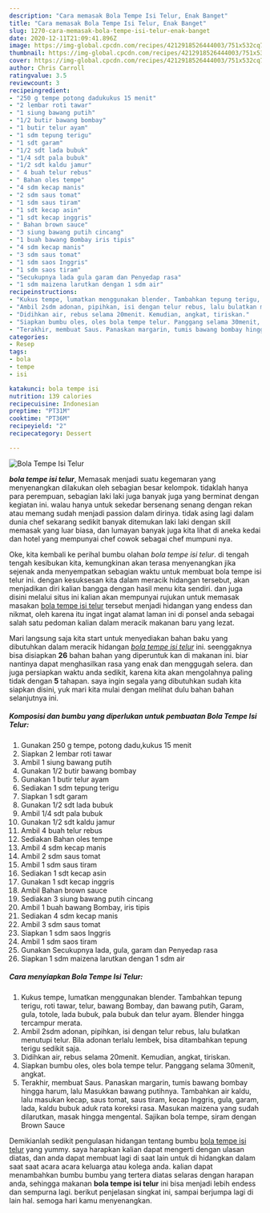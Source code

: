 ```yaml
---
description: "Cara memasak Bola Tempe Isi Telur, Enak Banget"
title: "Cara memasak Bola Tempe Isi Telur, Enak Banget"
slug: 1270-cara-memasak-bola-tempe-isi-telur-enak-banget
date: 2020-12-11T21:09:41.896Z
image: https://img-global.cpcdn.com/recipes/4212918526444003/751x532cq70/bola-tempe-isi-telur-foto-resep-utama.jpg
thumbnail: https://img-global.cpcdn.com/recipes/4212918526444003/751x532cq70/bola-tempe-isi-telur-foto-resep-utama.jpg
cover: https://img-global.cpcdn.com/recipes/4212918526444003/751x532cq70/bola-tempe-isi-telur-foto-resep-utama.jpg
author: Chris Carroll
ratingvalue: 3.5
reviewcount: 3
recipeingredient:
- "250 g tempe potong dadukukus 15 menit"
- "2 lembar roti tawar"
- "1 siung bawang putih"
- "1/2 butir bawang bombay"
- "1 butir telur ayam"
- "1 sdm tepung terigu"
- "1 sdt garam"
- "1/2 sdt lada bubuk"
- "1/4 sdt pala bubuk"
- "1/2 sdt kaldu jamur"
- " 4 buah telur rebus"
- " Bahan oles tempe"
- "4 sdm kecap manis"
- "2 sdm saus tomat"
- "1 sdm saus tiram"
- "1 sdt kecap asin"
- "1 sdt kecap inggris"
- " Bahan brown sauce"
- "3 siung bawang putih cincang"
- "1 buah bawang Bombay iris tipis"
- "4 sdm kecap manis"
- "3 sdm saus tomat"
- "1 sdm saos Inggris"
- "1 sdm saos tiram"
- "Secukupnya lada gula garam dan Penyedap rasa"
- "1 sdm maizena larutkan dengan 1 sdm air"
recipeinstructions:
- "Kukus tempe, lumatkan menggunakan blender. Tambahkan tepung terigu, roti tawar, telur, bawang Bombay, dan bawang putih, Garam, gula, totole, lada bubuk, pala bubuk dan telur ayam. Blender hingga tercampur merata."
- "Ambil 2sdm adonan, pipihkan, isi dengan telur rebus, lalu bulatkan menutupi telur. Bila adonan terlalu lembek, bisa ditambahkan tepung terigu sedikit saja."
- "Didihkan air, rebus selama 20menit. Kemudian, angkat, tiriskan."
- "Siapkan bumbu oles, oles bola tempe telur. Panggang selama 30menit, angkat."
- "Terakhir, membuat Saus. Panaskan margarin, tumis bawang bombay hingga harum, lalu Masukkan bawang putihnya. Tambahkan air kaldu, lalu masukan kecap, saus tomat, saus tiram, kecap Inggris, gula, garam, lada, kaldu bubuk aduk rata koreksi rasa. Masukan maizena yang sudah dilarutkan, masak hingga mengental. Sajikan bola tempe, siram dengan Brown Sauce"
categories:
- Resep
tags:
- bola
- tempe
- isi

katakunci: bola tempe isi 
nutrition: 139 calories
recipecuisine: Indonesian
preptime: "PT31M"
cooktime: "PT36M"
recipeyield: "2"
recipecategory: Dessert

---
```



![Bola Tempe Isi Telur](https://img-global.cpcdn.com/recipes/4212918526444003/751x532cq70/bola-tempe-isi-telur-foto-resep-utama.jpg)

<b><i>bola tempe isi telur</i></b>, Memasak menjadi suatu kegemaran yang menyenangkan dilakukan oleh sebagian besar kelompok. tidaklah hanya para perempuan, sebagian laki laki juga banyak juga yang berminat dengan kegiatan ini. walau hanya untuk sekedar bersenang senang dengan rekan atau memang sudah menjadi passion dalam dirinya. tidak asing lagi dalam dunia chef sekarang sedikit banyak ditemukan laki laki dengan skill memasak yang luar biasa, dan lumayan banyak juga kita lihat di aneka kedai dan hotel yang mempunyai chef cowok sebagai chef mumpuni nya.

Oke, kita kembali ke perihal bumbu olahan <i>bola tempe isi telur</i>. di tengah tengah kesibukan kita, kemungkinan akan terasa menyenangkan jika sejenak anda menyempatkan sebagian waktu untuk membuat bola tempe isi telur ini. dengan kesuksesan kita dalam meracik hidangan tersebut, akan menjadikan diri kalian bangga dengan hasil menu kita sendiri. dan juga disini melalui situs ini kalian akan mempunyai rujukan untuk memasak masakan <u>bola tempe isi telur</u> tersebut menjadi hidangan yang endess dan nikmat, oleh karena itu ingat ingat alamat laman ini di ponsel anda sebagai salah satu pedoman kalian dalam meracik makanan baru yang lezat.




Mari langsung saja kita start untuk menyediakan bahan baku yang dibutuhkan dalam meracik hidangan <u><i>bola tempe isi telur</i></u> ini. seenggaknya bisa disiapkan <b>26</b> bahan bahan yang diperuntuk kan di makanan ini. biar nantinya dapat menghasilkan rasa yang enak dan menggugah selera. dan juga persiapkan waktu anda sedikit, karena kita akan mengolahnya paling tidak dengan <b>5</b> tahapan. saya ingin segala yang dibutuhkan sudah kita siapkan disini, yuk mari kita mulai dengan melihat dulu bahan bahan selanjutnya ini.

<!--inarticleads1-->

##### Komposisi dan bumbu yang diperlukan untuk pembuatan Bola Tempe Isi Telur:

1. Gunakan 250 g tempe, potong dadu,kukus 15 menit
1. Siapkan 2 lembar roti tawar
1. Ambil 1 siung bawang putih
1. Gunakan 1/2 butir bawang bombay
1. Gunakan 1 butir telur ayam
1. Sediakan 1 sdm tepung terigu
1. Siapkan 1 sdt garam
1. Gunakan 1/2 sdt lada bubuk
1. Ambil 1/4 sdt pala bubuk
1. Gunakan 1/2 sdt kaldu jamur
1. Ambil  4 buah telur rebus
1. Sediakan  Bahan oles tempe
1. Ambil 4 sdm kecap manis
1. Ambil 2 sdm saus tomat
1. Ambil 1 sdm saus tiram
1. Sediakan 1 sdt kecap asin
1. Gunakan 1 sdt kecap inggris
1. Ambil  Bahan brown sauce
1. Sediakan 3 siung bawang putih cincang
1. Ambil 1 buah bawang Bombay, iris tipis
1. Sediakan 4 sdm kecap manis
1. Ambil 3 sdm saus tomat
1. Siapkan 1 sdm saos Inggris
1. Ambil 1 sdm saos tiram
1. Gunakan Secukupnya lada, gula, garam dan Penyedap rasa
1. Siapkan 1 sdm maizena larutkan dengan 1 sdm air




<!--inarticleads2-->

##### Cara menyiapkan Bola Tempe Isi Telur:

1. Kukus tempe, lumatkan menggunakan blender. Tambahkan tepung terigu, roti tawar, telur, bawang Bombay, dan bawang putih, Garam, gula, totole, lada bubuk, pala bubuk dan telur ayam. Blender hingga tercampur merata.
1. Ambil 2sdm adonan, pipihkan, isi dengan telur rebus, lalu bulatkan menutupi telur. Bila adonan terlalu lembek, bisa ditambahkan tepung terigu sedikit saja.
1. Didihkan air, rebus selama 20menit. Kemudian, angkat, tiriskan.
1. Siapkan bumbu oles, oles bola tempe telur. Panggang selama 30menit, angkat.
1. Terakhir, membuat Saus. Panaskan margarin, tumis bawang bombay hingga harum, lalu Masukkan bawang putihnya. Tambahkan air kaldu, lalu masukan kecap, saus tomat, saus tiram, kecap Inggris, gula, garam, lada, kaldu bubuk aduk rata koreksi rasa. Masukan maizena yang sudah dilarutkan, masak hingga mengental. Sajikan bola tempe, siram dengan Brown Sauce




Demikianlah sedikit pengulasan hidangan tentang bumbu <u>bola tempe isi telur</u> yang yummy. saya harapkan kalian dapat mengerti dengan ulasan diatas, dan anda dapat membuat lagi di saat lain untuk di hidangkan dalam saat saat acara acara keluarga atau kolega anda. kalian dapat menambahkan bumbu bumbu yang tertera diatas selaras dengan harapan anda, sehingga makanan <b>bola tempe isi telur</b> ini bisa menjadi lebih endess dan sempurna lagi. berikut penjelasan singkat ini, sampai berjumpa lagi di lain hal. semoga hari kamu menyenangkan.
